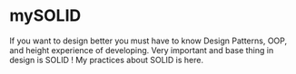 # mySOLID
If you want to design better you must have to know Design Patterns, OOP, and height experience of developing.
Very important and base thing in design is SOLID !
My practices about SOLID is here.
